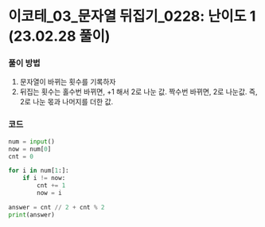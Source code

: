# 이코테_03_문자열 뒤집기_0228: 난이도 1 (23.02.28 풀이)

### 풀이 방법
1. 문자열이 바뀌는 횟수를 기록하자
2.  뒤집는 횟수는 홀수번 바뀌면, +1 해서 2로 나눈 값. 짝수번 바뀌면, 2로 나눈값.
즉, 2로 나눈 몫과 나머지를 더한 값.

### 코드
```python
num = input()
now = num[0]
cnt = 0

for i in num[1:]:
    if i != now:
        cnt += 1
        now = i

answer = cnt // 2 + cnt % 2
print(answer)
```
